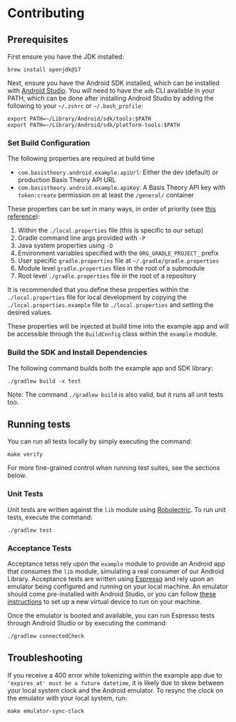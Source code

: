 # Contributing

## Prerequisites

First ensure you have the JDK installed:

```shell
brew install openjdk@17
```

Next, ensure you have the Android SDK installed, which can be installed with [Android Studio](https://developer.android.com/about/versions/12/setup-sdk).
You will need to have the `adb` CLI available in your PATH, which can be done after installing
Android Studio by adding the following to your `~/.zshrc` or `~/.bash_profile`:

```shell
export PATH=~/Library/Android/sdk/tools:$PATH
export PATH=~/Library/Android/sdk/platform-tools:$PATH
```

### Set Build Configuration

The following properties are required at build time
- `com.basistheory.android.example.apiUrl`: Either the dev (default) or production Basis Theory API URL
- `com.basistheory.android.example.apiKey`: A Basis Theory API key with `token:create` permission on at least the `/general/` container

These properties can be set in many ways, in order of priority (see [this reference](https://tomgregory.com/gradle-project-properties-best-practices/#Why_do_we_need_project_properties_in_a_Gradle_build)):
1. Within the `./local.properties` file (this is specific to our setup)
2. Gradle command line args provided with `-P`
3. Java system properties using `-D`
4. Environment variables specified with the `ORG_GRADLE_PROJECT_` prefix
5. User specific `gradle.properties` file at `~/.gradle/gradle.properties`
6. Module level `gradle.properties` files in the root of a submodule
7. Root level `./gradle.properties` file in the root of a repository

It is recommended that you define these properties within the `./local.properties` file for 
local development by copying the `./local.properties.example` file to `./local.properties` and
setting the desired values.

These properties will be injected at build time into the example app and will be accessible through 
the `BuildConfig` class within the `example` module.

### Build the SDK and Install Dependencies

The following command builds both the example app and SDK library:

```shell
./gradlew build -x test
```

Note: The command `./gradlew build` is also valid, but it runs all unit tests too.

## Running tests

You can run all tests locally by simply executing the command:

```shell
make verify
```

For more fine-grained control when running test suites, see the sections below.

### Unit Tests

Unit tests are written against the `lib` module using [Robolectric](https://robolectric.org/). 
To run unit tests, execute the command:

```shell
./gradlew test
```

### Acceptance Tests

Acceptance tetss rely upon the `example` module to provide an Android app that consumes the `lib`
module, simulating a real consumer of our Android Library. Acceptance tests are written using 
[Espresso](https://developer.android.com/training/testing/espresso) and rely upon an emulator being 
configured and running on your local machine. An emulator should come pre-installed with 
Android Studio, or you can follow [these instructions](https://developer.android.com/studio/run/managing-avds) 
to set up a new virtual device to run on your machine.

Once the emulator is booted and available, you can run Espresso tests through Android Studio or by
executing the command:

```shell
./gradlew connectedCheck
```

## Troubleshooting

If you receive a 400 error while tokenizing within the example app due to `'expires_at' must be a future datetime`,
it is likely due to skew between your local system clock and the Android emulator. To resync the clock
on the emulator with your local system, run:

```shell
make emulator-sync-clock
```

